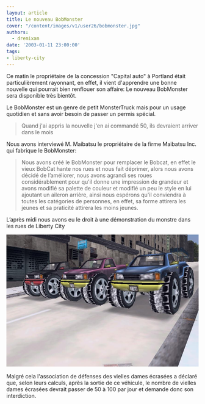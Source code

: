 ```yaml
---
layout: article
title: Le nouveau BobMonster
cover: "/content/images/v1/user26/bobmonster.jpg"
authors:
  - dremixam
date: '2003-01-11 23:00:00'
tags:
- liberty-city
---
```


Ce matin le propriétaire de la concession "Capital auto" à Portland était particulièrement rayonnant, en effet, il vient d'apprendre une bonne nouvelle qui pourrait bien renflouer son affaire: Le nouveau BobMonster sera disponible très bientôt.

Le BobMonster est un genre de petit MonsterTruck mais pour un usage quotidien et sans avoir besoin de passer un permis spécial.

> Quand j'ai appris la nouvelle j'en ai commandé 50, ils devraient arriver dans le mois

Nous avons interviewé M. Maibatsu le propriétaire de la firme Maibatsu Inc. qui fabrique le BobMonster:

> Nous avons créé le BobMonster pour remplacer le Bobcat, en effet le vieux BobCat hante nos rues et nous fait déprimer, alors nous avons décidé de l’améliorer, nous avons agrandi ses roues considérablement pour qu'il donne une impression de grandeur et avons modifié sa palette de couleur et modifié un peu le style en lui ajoutant un aileron arrière, ainsi nous espérons qu'il conviendra à toutes les catégories de personnes, en effet, sa forme attirera les jeunes et sa praticité attirera les moins jeunes.

L’après midi nous avons eu le droit à une démonstration du monstre dans les rues de Liberty City

![](/content/images/v1/user26/course.jpg)

Malgré cela l'association de défenses des vielles dames écrasées a déclaré que, selon leurs calculs, après la sortie de ce véhicule, le nombre de vielles dames écrasées devrait passer de 50 à 100 par jour et demande donc son interdiction.